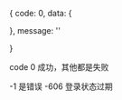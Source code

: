 {
  code: 0,
  data: {

  },
  message: ''
  <!-- errors: 具体错误信息 -->
}

code 0 成功，其他都是失败

-1 是错误
-606 登录状态过期